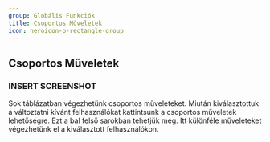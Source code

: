 ```yaml
---
group: Globális Funkciók
title: Csoportos Műveletek
icon: heroicon-o-rectangle-group
---
```


## Csoportos Műveletek
### INSERT SCREENSHOT
Sok táblázatban végezhetünk csoportos műveleteket.
Miután kiválasztottuk a változtatni kívánt felhasználókat kattintsunk a csoportos műveletek lehetőségre.
Ezt a bal felső sarokban tehetjük meg. Itt különféle műveleteket végezhetünk el a kiválasztott felhasználókon.
